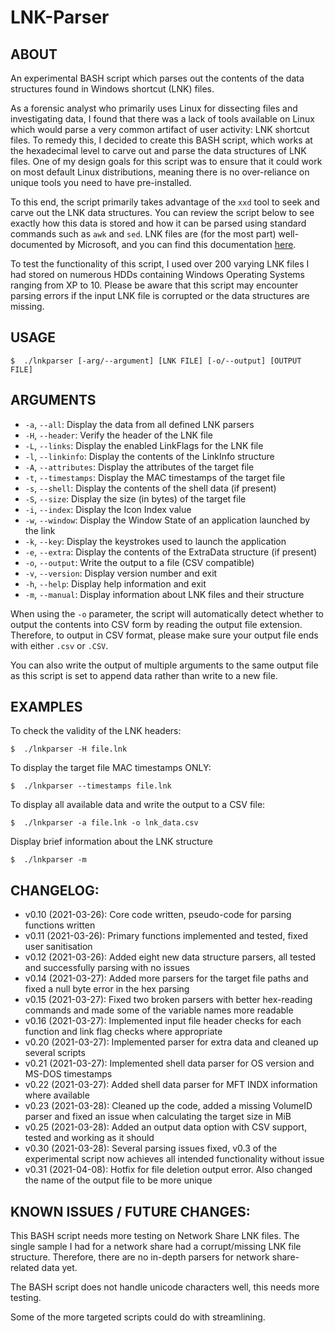 # LNK-Parser

## ABOUT
An experimental BASH script which parses out the contents of the data structures found in Windows shortcut (LNK) files.

As a forensic analyst who primarily uses Linux for dissecting files and investigating data, I found that there was a lack of tools available on Linux which would parse a very common artifact of user activity: LNK shortcut files. To remedy this, I decided to create this BASH script, which works at the hexadecimal level to carve out and parse the data structures of LNK files. One of my design goals for this script was to ensure that it could work on most default Linux distributions, meaning there is no over-reliance on unique tools you need to have pre-installed. 

To this end, the script primarily takes advantage of the `xxd` tool to seek and carve out the LNK data structures. You can review the script below to see exactly how this data is stored and how it can be parsed using standard commands such as `awk` and `sed`. LNK files are (for the most part) well-documented by Microsoft, and you can find this documentation [here](https://docs.microsoft.com/en-us/openspecs/windows_protocols/ms-shllink).

To test the functionality of this script, I used over 200 varying LNK files I had stored on numerous HDDs containing Windows Operating Systems ranging from XP to 10. Please be aware that this script may encounter parsing errors if the input LNK file is corrupted or the data structures are missing.

## USAGE
```shell
$  ./lnkparser [-arg/--argument] [LNK FILE] [-o/--output] [OUTPUT FILE]
```

## ARGUMENTS

* `-a`, `--all`:        Display the data from all defined LNK parsers
* `-H`, `--header`:     Verify the header of the LNK file
* `-L`, `--links`:      Display the enabled LinkFlags for the LNK file
* `-l`, `--linkinfo`:   Display the contents of the LinkInfo structure
* `-A`, `--attributes`: Display the attributes of the target file
* `-t`, `--timestamps`: Display the MAC timestamps of the target file
* `-s`, `--shell`:      Display the contents of the shell data (if present)
* `-S`, `--size`:       Display the size (in bytes) of the target file
* `-i`, `--index`:      Display the Icon Index value
* `-w`, `--window`:     Display the Window State of an application launched by the link
* `-k`, `--key`:        Display the keystrokes used to launch the application
* `-e`, `--extra`:      Display the contents of the ExtraData structure (if present)
* `-o`, `--output`:     Write the output to a file (CSV compatible)
* `-v`, `--version`:    Display version number and exit
* `-h`, `--help`:       Display help information and exit
* `-m`, `--manual`:     Display information about LNK files and their structure
        
When using the `-o` parameter, the script will automatically detect whether to output the contents into CSV form by reading the output file extension. Therefore, to output in CSV format, please make sure your output file ends with either `.csv` or `.CSV`.

You can also write the output of multiple arguments to the same output file as this script is set to append data rather than write to a new file.

## EXAMPLES

To check the validity of the LNK headers:
```shell
$  ./lnkparser -H file.lnk
```

To display the target file MAC timestamps ONLY:
```shell
$  ./lnkparser --timestamps file.lnk
```

To display all available data and write the output to a CSV file:
```shell
$  ./lnkparser -a file.lnk -o lnk_data.csv
```

Display brief information about the LNK structure
```shell
$  ./lnkparser -m
```

## CHANGELOG:
* v0.10 (2021-03-26):  Core code written, pseudo-code for parsing functions written
* v0.11 (2021-03-26):  Primary functions implemented and tested, fixed user sanitisation
* v0.12 (2021-03-26):  Added eight new data structure parsers, all tested and successfully parsing with no issues
* v0.14 (2021-03-27):  Added more parsers for the target file paths and fixed a null byte error in the hex parsing
* v0.15 (2021-03-27):  Fixed two broken parsers with better hex-reading commands and made some of the variable names more readable
* v0.16 (2021-03-27):  Implemented input file header checks for each function and link flag checks where appropriate
* v0.20 (2021-03-27):  Implemented parser for extra data and cleaned up several scripts
* v0.21 (2021-03-27):  Implemented shell data parser for OS version and MS-DOS timestamps
* v0.22 (2021-03-27):  Added shell data parser for MFT INDX information where available
* v0.23 (2021-03-28):  Cleaned up the code, added a missing VolumeID parser and fixed an issue when calculating the target size in MiB
* v0.25 (2021-03-28):  Added an output data option with CSV support, tested and working as it should
* v0.30 (2021-03-28):  Several parsing issues fixed, v0.3 of the experimental script now achieves all intended functionality without issue
* v0.31 (2021-04-08):  Hotfix for file deletion output error. Also changed the name of the output file to be more unique

## KNOWN ISSUES / FUTURE CHANGES:

This BASH script needs more testing on Network Share LNK files. The single sample I had for a network share had a corrupt/missing LNK file structure. Therefore, there are no in-depth parsers for network share-related data yet.

The BASH script does not handle unicode characters well, this needs more testing.

Some of the more targeted scripts could do with streamlining.
